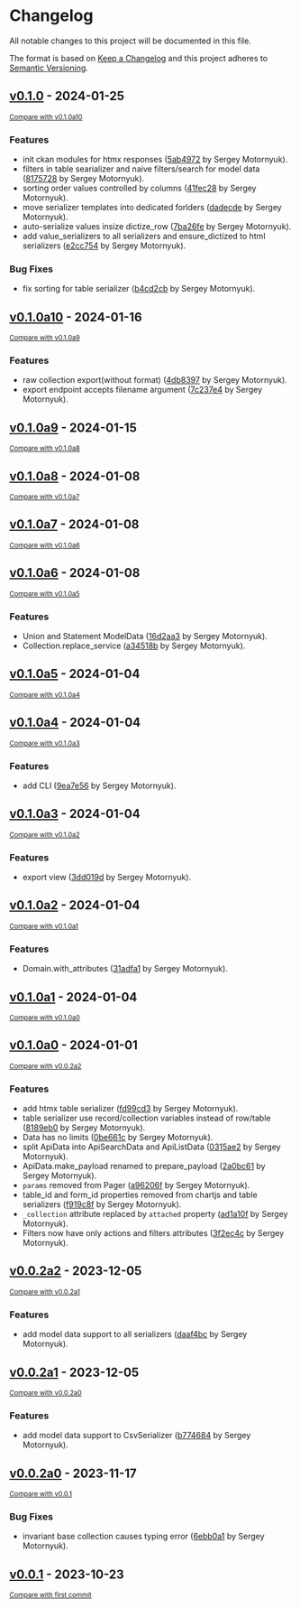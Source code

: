 # Changelog

All notable changes to this project will be documented in this file.

The format is based on [Keep a Changelog](http://keepachangelog.com/en/1.0.0/)
and this project adheres to [Semantic Versioning](http://semver.org/spec/v2.0.0.html).

<!-- insertion marker -->
## [v0.1.0](https://github.com/DataShades/ckanext-collection/releases/tag/v0.1.0) - 2024-01-25

<small>[Compare with v0.1.0a10](https://github.com/DataShades/ckanext-collection/compare/v0.1.0a10...v0.1.0)</small>

### Features

- init ckan modules for htmx responses ([5ab4972](https://github.com/DataShades/ckanext-collection/commit/5ab4972b105a75cfa2ce14b09d5fd4cdd3c838e2) by Sergey Motornyuk).
- filters in table searializer and naive filters/search for model data ([8175728](https://github.com/DataShades/ckanext-collection/commit/8175728f73c47b8357e1566b8bbd79a4690591e8) by Sergey Motornyuk).
- sorting order values controlled by columns ([41fec28](https://github.com/DataShades/ckanext-collection/commit/41fec2841cafba37e4ed3d65ca15ff1655f679ba) by Sergey Motornyuk).
- move serializer templates into dedicated forlders ([dadecde](https://github.com/DataShades/ckanext-collection/commit/dadecde5265080e2395a337f445b29c4fe5edda3) by Sergey Motornyuk).
- auto-serialize values insize dictize_row ([7ba26fe](https://github.com/DataShades/ckanext-collection/commit/7ba26feddaf64c1c07be8e6167c0ddda946b5957) by Sergey Motornyuk).
- add value_serializers to all serializers and ensure_dictized to html serializers ([e2cc754](https://github.com/DataShades/ckanext-collection/commit/e2cc754eecd29eb7ed861b65e45479f44fe21f40) by Sergey Motornyuk).

### Bug Fixes

- fix sorting for table serializer ([b4cd2cb](https://github.com/DataShades/ckanext-collection/commit/b4cd2cbf50dde4ac364b86c4ee62c1fef86699ec) by Sergey Motornyuk).

## [v0.1.0a10](https://github.com/DataShades/ckanext-collection/releases/tag/v0.1.0a10) - 2024-01-16

<small>[Compare with v0.1.0a9](https://github.com/DataShades/ckanext-collection/compare/v0.1.0a9...v0.1.0a10)</small>

### Features

- raw collection export(without format) ([4db8397](https://github.com/DataShades/ckanext-collection/commit/4db839702a61383af8c7324159d43af215043f0b) by Sergey Motornyuk).
- export endpoint accepts filename argument ([7c237e4](https://github.com/DataShades/ckanext-collection/commit/7c237e47903ee353c76dc4010b5de15312ea3e00) by Sergey Motornyuk).

## [v0.1.0a9](https://github.com/DataShades/ckanext-collection/releases/tag/v0.1.0a9) - 2024-01-15

<small>[Compare with v0.1.0a8](https://github.com/DataShades/ckanext-collection/compare/v0.1.0a8...v0.1.0a9)</small>

## [v0.1.0a8](https://github.com/DataShades/ckanext-collection/releases/tag/v0.1.0a8) - 2024-01-08

<small>[Compare with v0.1.0a7](https://github.com/DataShades/ckanext-collection/compare/v0.1.0a7...v0.1.0a8)</small>

## [v0.1.0a7](https://github.com/DataShades/ckanext-collection/releases/tag/v0.1.0a7) - 2024-01-08

<small>[Compare with v0.1.0a6](https://github.com/DataShades/ckanext-collection/compare/v0.1.0a6...v0.1.0a7)</small>

## [v0.1.0a6](https://github.com/DataShades/ckanext-collection/releases/tag/v0.1.0a6) - 2024-01-08

<small>[Compare with v0.1.0a5](https://github.com/DataShades/ckanext-collection/compare/v0.1.0a5...v0.1.0a6)</small>

### Features

- Union and Statement ModelData ([16d2aa3](https://github.com/DataShades/ckanext-collection/commit/16d2aa3a245d879b7e8c34535d6e649a6c7cb4e8) by Sergey Motornyuk).
- Collection.replace_service ([a34518b](https://github.com/DataShades/ckanext-collection/commit/a34518b520743855f09f5eb32a4a0d4718356b11) by Sergey Motornyuk).

## [v0.1.0a5](https://github.com/DataShades/ckanext-collection/releases/tag/v0.1.0a5) - 2024-01-04

<small>[Compare with v0.1.0a4](https://github.com/DataShades/ckanext-collection/compare/v0.1.0a4...v0.1.0a5)</small>

## [v0.1.0a4](https://github.com/DataShades/ckanext-collection/releases/tag/v0.1.0a4) - 2024-01-04

<small>[Compare with v0.1.0a3](https://github.com/DataShades/ckanext-collection/compare/v0.1.0a3...v0.1.0a4)</small>

### Features

- add CLI ([9ea7e56](https://github.com/DataShades/ckanext-collection/commit/9ea7e5601062989a8752c16eb9eb0cff597191ed) by Sergey Motornyuk).

## [v0.1.0a3](https://github.com/DataShades/ckanext-collection/releases/tag/v0.1.0a3) - 2024-01-04

<small>[Compare with v0.1.0a2](https://github.com/DataShades/ckanext-collection/compare/v0.1.0a2...v0.1.0a3)</small>

### Features

- export view ([3dd019d](https://github.com/DataShades/ckanext-collection/commit/3dd019d3469564ea119c900b1858ff7836586929) by Sergey Motornyuk).

## [v0.1.0a2](https://github.com/DataShades/ckanext-collection/releases/tag/v0.1.0a2) - 2024-01-04

<small>[Compare with v0.1.0a1](https://github.com/DataShades/ckanext-collection/compare/v0.1.0a1...v0.1.0a2)</small>

### Features

- Domain.with_attributes ([31adfa1](https://github.com/DataShades/ckanext-collection/commit/31adfa1fbbd8ebb13354e24ed494627578e0d89d) by Sergey Motornyuk).

## [v0.1.0a1](https://github.com/DataShades/ckanext-collection/releases/tag/v0.1.0a1) - 2024-01-04

<small>[Compare with v0.1.0a0](https://github.com/DataShades/ckanext-collection/compare/v0.1.0a0...v0.1.0a1)</small>

## [v0.1.0a0](https://github.com/DataShades/ckanext-collection/releases/tag/v0.1.0a0) - 2024-01-01

<small>[Compare with v0.0.2a2](https://github.com/DataShades/ckanext-collection/compare/v0.0.2a2...v0.1.0a0)</small>

### Features

- add htmx table serializer ([fd99cd3](https://github.com/DataShades/ckanext-collection/commit/fd99cd3d61954372cc73a1198d4eec389ba68b49) by Sergey Motornyuk).
- table serializer use record/collection variables instead of row/table ([8189eb0](https://github.com/DataShades/ckanext-collection/commit/8189eb09707470735831cd62e45c5fada32575e6) by Sergey Motornyuk).
- Data has no limits ([0be661c](https://github.com/DataShades/ckanext-collection/commit/0be661c9c75216de7559441eea625c0af510fde5) by Sergey Motornyuk).
- split ApiData into ApiSearchData and ApiListData ([0315ae2](https://github.com/DataShades/ckanext-collection/commit/0315ae214111da68c367bba3261de0b8f5894e8b) by Sergey Motornyuk).
- ApiData.make_payload renamed to prepare_payload ([2a0bc61](https://github.com/DataShades/ckanext-collection/commit/2a0bc610f6757eef9e03c2d96f1e2a3d35e3b96c) by Sergey Motornyuk).
- `params` removed from Pager ([a96206f](https://github.com/DataShades/ckanext-collection/commit/a96206fd3cacc8aedff2b0a0da47688b82ccb5c1) by Sergey Motornyuk).
- table_id and form_id properties removed from chartjs and table serializers ([f919c8f](https://github.com/DataShades/ckanext-collection/commit/f919c8f6e65e631a2879dc3c5c5886f81fdade9a) by Sergey Motornyuk).
- `_collection` attribute replaced by `attached` property ([ad1a10f](https://github.com/DataShades/ckanext-collection/commit/ad1a10fc2c122645a87f7a58f1ac9052596e6f11) by Sergey Motornyuk).
- Filters now have only actions and filters attributes ([3f2ec4c](https://github.com/DataShades/ckanext-collection/commit/3f2ec4c61673081a36b6e2dd2a64ae09b34dfaa1) by Sergey Motornyuk).

## [v0.0.2a2](https://github.com/DataShades/ckanext-collection/releases/tag/v0.0.2a2) - 2023-12-05

<small>[Compare with v0.0.2a1](https://github.com/DataShades/ckanext-collection/compare/v0.0.2a1...v0.0.2a2)</small>

### Features

- add model data support to all serializers ([daaf4bc](https://github.com/DataShades/ckanext-collection/commit/daaf4bcdc0b7db04641603c8587237dad13adbdf) by Sergey Motornyuk).

## [v0.0.2a1](https://github.com/DataShades/ckanext-collection/releases/tag/v0.0.2a1) - 2023-12-05

<small>[Compare with v0.0.2a0](https://github.com/DataShades/ckanext-collection/compare/v0.0.2a0...v0.0.2a1)</small>

### Features

- add model data support to CsvSerializer ([b774684](https://github.com/DataShades/ckanext-collection/commit/b774684b012862f1c2fadb3dde139f5e2fe521b9) by Sergey Motornyuk).

## [v0.0.2a0](https://github.com/DataShades/ckanext-collection/releases/tag/v0.0.2a0) - 2023-11-17

<small>[Compare with v0.0.1](https://github.com/DataShades/ckanext-collection/compare/v0.0.1...v0.0.2a0)</small>

### Bug Fixes

- invariant base collection causes typing error ([6ebb0a1](https://github.com/DataShades/ckanext-collection/commit/6ebb0a1e3b445c83dbdc86f6a7a594074e1333e3) by Sergey Motornyuk).

## [v0.0.1](https://github.com/DataShades/ckanext-collection/releases/tag/v0.0.1) - 2023-10-23

<small>[Compare with first commit](https://github.com/DataShades/ckanext-collection/compare/3bb615ac5019219f8072e2f915797f1bd9917b1a...v0.0.1)</small>
